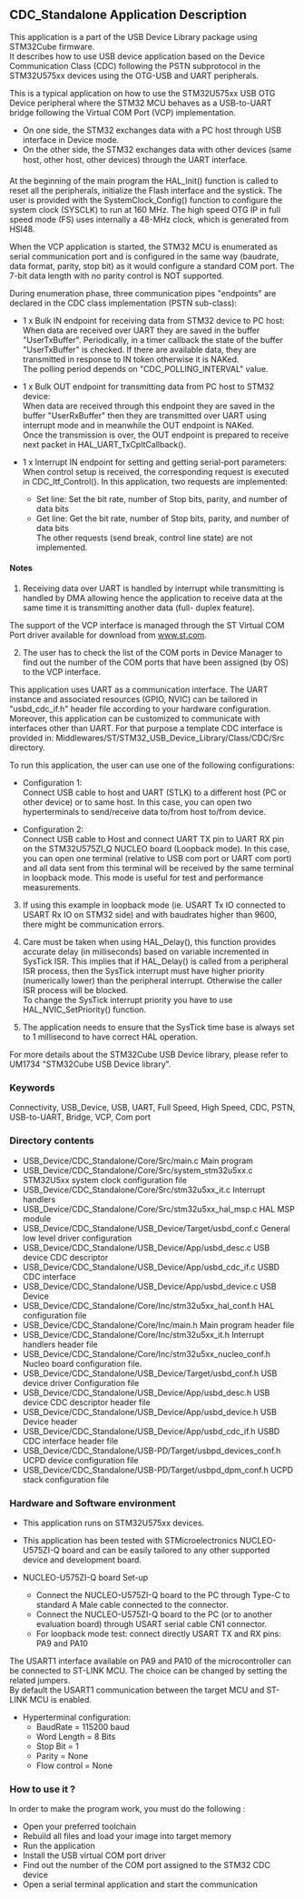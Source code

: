 ## CDC_Standalone Application Description 

This application is a part of the USB Device Library package using STM32Cube firmware.  
 It describes how to 
use USB device application based on the Device Communication Class (CDC) following the PSTN subprotocol
in the STM32U575xx devices using the OTG-USB and UART peripherals.  

This is a typical application on how to use the STM32U575xx USB OTG Device peripheral where the STM32 MCU
behaves as a USB-to-UART bridge following the Virtual COM Port (VCP) implementation.  
 - On one side, the STM32 exchanges data with a PC host through USB interface in Device mode.  
 - On the other side, the STM32 exchanges data with other devices (same host, other host,
   other devices) through the UART interface.  

At the beginning of the main program the HAL_Init() function is called to reset all the peripherals,
initialize the Flash interface and the systick. The user is provided with the SystemClock_Config()
function to configure the system clock (SYSCLK) to run at 160 MHz.
The high speed OTG IP in full speed mode (FS) uses
internally a 48-MHz clock, which is generated from HSI48.  

When the VCP application is started, the STM32 MCU is enumerated as serial communication port and is
configured in the same way (baudrate, data format, parity, stop bit) as it would configure a standard 
COM port. The 7-bit data length with no parity control is NOT supported.  

During enumeration phase, three communication pipes "endpoints" are declared in the CDC class
implementation (PSTN sub-class):  
 - 1 x Bulk IN endpoint for receiving data from STM32 device to PC host:
   When data are received over UART they are saved in the buffer "UserTxBuffer". Periodically, in a 
   timer callback the state of the buffer "UserTxBuffer" is checked. If there are available data, they
   are transmitted in response to IN token otherwise it is NAKed.  
   The polling period depends on "CDC_POLLING_INTERVAL" value.  
    
 - 1 x Bulk OUT endpoint for transmitting data from PC host to STM32 device:  
   When data are received through this endpoint they are saved in the buffer "UserRxBuffer" then they
   are transmitted over UART using interrupt mode and in meanwhile the OUT endpoint is NAKed.  
   Once the transmission is over, the OUT endpoint is prepared to receive next packet in
   HAL_UART_TxCpltCallback().  
    
 - 1 x Interrupt IN endpoint for setting and getting serial-port parameters:
   When control setup is received, the corresponding request is executed in CDC_Itf_Control().
   In this application, two requests are implemented:  
    - Set line: Set the bit rate, number of Stop bits, parity, and number of data bits   
    - Get line: Get the bit rate, number of Stop bits, parity, and number of data bits  
   The other requests (send break, control line state) are not implemented.  

#### Notes
 1. Receiving data over UART is handled by interrupt while transmitting is handled by DMA allowing
      hence the application to receive data at the same time it is transmitting another data (full- 
      duplex feature).  

The support of the VCP interface is managed through the ST Virtual COM Port driver available for 
download from www.st.com.  

 2. The user has to check the list of the COM ports in Device Manager to find out the number of the
      COM ports that have been assigned (by OS) to the VCP interface.  

This application uses UART as a communication interface. The UART instance and associated resources
(GPIO, NVIC) can be tailored in "usbd_cdc_if.h" header file according to your hardware 
configuration. Moreover, this application can be customized to communicate with interfaces other than UART.
For that purpose a template CDC interface is provided in: 
Middlewares/ST/STM32_USB_Device_Library/Class/CDC/Src directory.


To run this application, the user can use one of the following configurations:

 - Configuration 1:   
   Connect USB cable to host and UART (STLK) to a different host (PC or other device) or to same host.
   In this case, you can open two hyperterminals to send/receive data to/from host to/from device.  
   
 - Configuration 2:   
   Connect USB cable to Host and connect UART TX pin to UART RX pin on the STM32U575ZI_Q NUCLEO board
   (Loopback mode). In this case, you can open one terminal (relative to USB com port or UART com port)
   and all data sent from this terminal will be received by the same terminal in loopback mode.
   This mode is useful for test and performance measurements.  

 3. If using this example in loopback mode (ie. USART Tx IO connected to USART Rx IO on STM32 side) 
and with baudrates higher than 9600, there might be communication errors.  

 4. Care must be taken when using HAL_Delay(), this function provides accurate delay (in milliseconds)
      based on variable incremented in SysTick ISR. This implies that if HAL_Delay() is called from
      a peripheral ISR process, then the SysTick interrupt must have higher priority (numerically lower)
      than the peripheral interrupt. Otherwise the caller ISR process will be blocked.  
      To change the SysTick interrupt priority you have to use HAL_NVIC_SetPriority() function.  

 5. The application needs to ensure that the SysTick time base is always set to 1 millisecond
      to have correct HAL operation.   

For more details about the STM32Cube USB Device library, please refer to UM1734
"STM32Cube USB Device library".  

### Keywords

Connectivity, USB_Device, USB, UART, Full Speed, High Speed, CDC, PSTN,  USB-to-UART, Bridge, VCP, Com port  

### Directory contents   

  - USB_Device/CDC_Standalone/Core/Src/main.c                        Main program
  - USB_Device/CDC_Standalone/Core/Src/system_stm32u5xx.c            STM32U5xx system clock configuration file
  - USB_Device/CDC_Standalone/Core/Src/stm32u5xx_it.c                Interrupt handlers
  - USB_Device/CDC_Standalone/Core/Src/stm32u5xx_hal_msp.c           HAL MSP module
  - USB_Device/CDC_Standalone/USB_Device/Target/usbd_conf.c          General low level driver configuration
  - USB_Device/CDC_Standalone/USB_Device/App/usbd_desc.c             USB device CDC descriptor
  - USB_Device/CDC_Standalone/USB_Device/App/usbd_cdc_if.c           USBD CDC interface
  - USB_Device/CDC_Standalone/USB_Device/App/usbd_device.c           USB Device
  - USB_Device/CDC_Standalone/Core/Inc/stm32u5xx_hal_conf.h          HAL configuration file
  - USB_Device/CDC_Standalone/Core/Inc/main.h                        Main program header file
  - USB_Device/CDC_Standalone/Core/Inc/stm32u5xx_it.h                Interrupt handlers header file 
  - USB_Device/CDC_Standalone/Core/Inc/stm32u5xx_nucleo_conf.h       Nucleo board configuration file.
  - USB_Device/CDC_Standalone/USB_Device/Target/usbd_conf.h          USB device driver Configuration file  
  - USB_Device/CDC_Standalone/USB_Device/App/usbd_desc.h             USB device CDC descriptor header file
  - USB_Device/CDC_Standalone/USB_Device/App/usbd_device.h           USB Device header
  - USB_Device/CDC_Standalone/USB_Device/App/usbd_cdc_if.h           USBD CDC interface header file
  - USB_Device/CDC_Standalone/USB-PD/Target/usbpd_devices_conf.h     UCPD device configuration file
  - USB_Device/CDC_Standalone/USB-PD/Target/usbpd_dpm_conf.h         UCPD stack configuration file

### Hardware and Software environment  

  - This application runs on STM32U575xx devices.  
    
  - This application has been tested with STMicroelectronics NUCLEO-U575ZI-Q board
    and can be easily tailored to any other supported device and development board.  

  - NUCLEO-U575ZI-Q board Set-up  
    - Connect the NUCLEO-U575ZI-Q board to the PC through Type-C to standard
     A Male cable connected to the connector.  
    - Connect the NUCLEO-U575ZI-Q board to the PC (or to another evaluation board) through USART
      serial cable CN1 connector.        
    - For loopback mode test: connect directly USART TX and RX pins:
      PA9 and PA10 
      
 The USART1 interface available on PA9 and PA10 of the microcontroller can be
  connected to ST-LINK MCU. The choice can be changed by setting the related jumpers.  
  By default the USART1  communication between the target MCU and ST-LINK MCU is enabled.  

  - Hyperterminal configuration:  
    - BaudRate = 115200 baud  
    - Word Length = 8 Bits  
    - Stop Bit = 1  
    - Parity = None  
    - Flow control = None  


### How to use it ?  

In order to make the program work, you must do the following :  
 - Open your preferred toolchain  
 - Rebuild all files and load your image into target memory  
 - Run the application  
 - Install the USB virtual COM port driver  
 - Find out the number of the COM port assigned to the STM32 CDC device  
 - Open a serial terminal application and start the communication  

